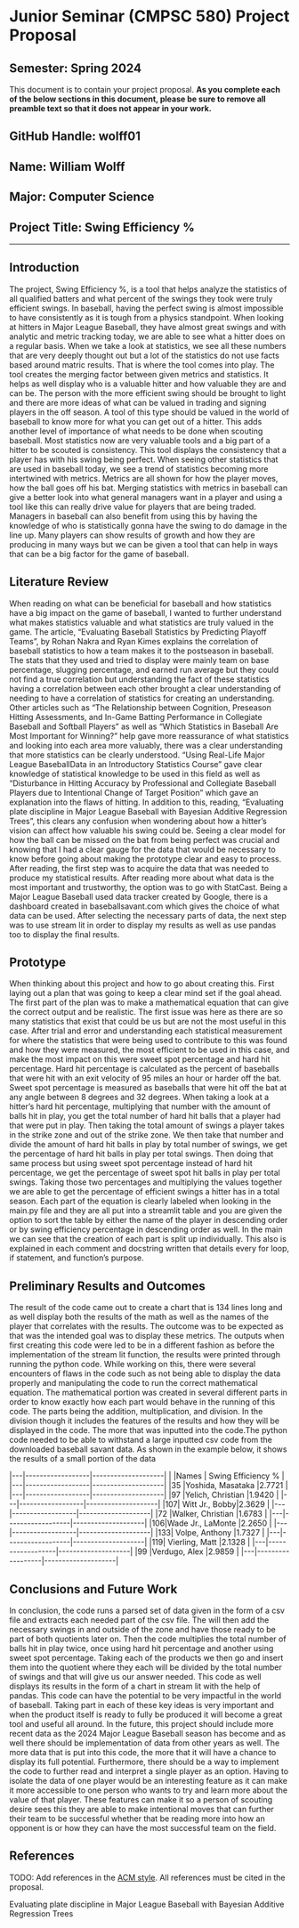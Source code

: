 # Junior Seminar (CMPSC 580) Project Proposal

## Semester: Spring 2024

This document is to contain your project proposal. __As you complete each of the below sections in this document, please be sure to remove all preamble text so that it does not appear in your work.__

## GitHub Handle: wolff01

## Name: William Wolff

## Major: Computer Science

## Project Title: Swing Efficiency %

---

## Introduction

The project, Swing Efficiency %, is a tool that helps analyze the statistics of all qualified batters and what percent of the swings they took were truly efficient swings. In baseball, having the perfect swing is almost impossible to have consistently as it is tough from a physics standpoint. When looking at hitters in Major League Baseball, they have almost great swings and with analytic and metric tracking today, we are able to see what a hitter does on a regular basis. When we take a look at statistics, we see all these numbers that are very deeply thought out but a lot of the statistics do not use facts based around matric results. That is where the tool comes into play. The tool creates the merging factor between given metrics and statistics. It helps as well display who is a valuable hitter and how valuable they are and can be. The person with the more efficient swing should be brought to light and there are more ideas of what can be valued in trading and signing players in the off season. A tool of this type should be valued in the world of baseball to know more for what you can get out of a hitter. This adds another level of importance of what needs to be done when scouting baseball. Most statistics now are very valuable tools and a big part of a hitter to be scouted is consistency. This tool displays the consistency that a player has with his swing being perfect. When seeing other statistics that are used in baseball today, we see a trend of statistics becoming more intertwined with metrics. Metrics are all shown for how the player moves, how the ball goes off his bat. Merging statistics with metrics in baseball can give a better look into what general managers want in a player and using a tool like this can really drive value for players that are being traded. Managers in baseball can also benefit from using this by having the knowledge of who is statistically gonna have the swing to do damage in the line up. Many players can show results of growth and how they are producing in many ways but we can be given a tool that can help in ways that can be a big factor for the game of baseball.

## Literature Review

When reading on what can be beneficial for baseball and how statistics have a big impact on the game of baseball, I wanted to further understand what makes statistics valuable and what statistics are truly valued in the game. The article, “Evaluating Baseball Statistics by Predicting Playoff Teams”, by Rohan Nakra and Ryan Kimes explains the correlation of baseball statistics to how a team makes it to the postseason in baseball. The stats that they used and tried to display were mainly team on base percentage, slugging percentage, and earned run average but they could not find a true correlation but understanding the fact of these statistics having a correlation between each other brought a clear understanding of needing to have a correlation of statistics for creating an understanding. Other articles such as “The Relationship between Cognition, Preseason Hitting Assessments, and In-Game Batting Performance in Collegiate Baseball and Softball Players” as well as “Which Statistics in Baseball Are Most Important for Winning?” help gave more reassurance of what statistics and looking into each area more valuably, there was a clear understanding that more statistics can be clearly understood. “Using Real-Life Major League BaseballData in an Introductory Statistics Course” gave clear knowledge of statistical knowledge to be used in this field as well as “Disturbance in Hitting Accuracy by Professional and Collegiate Baseball Players due to Intentional Change of Target Position” which gave an explanation into the flaws of hitting. In addition to this, reading, “Evaluating plate discipline in Major League Baseball with Bayesian Additive Regression Trees”, this clears any confusion when wondering about how a hitter’s vision can affect how valuable his swing could be. Seeing a clear model for how the ball can be missed on the bat from being perfect was crucial and knowing that I had a clear gauge for the data that would be necessary to know before going about making the prototype clear and easy to process. After reading, the first step was to acquire the data that was needed to produce my statistical results. After reading more about what data is the most important and trustworthy, the option was to go with StatCast. Being a Major League Baseball used data tracker created by Google, there is a dashboard created in baseballsavant.com which gives the choice of what data can be used. After selecting the necessary parts of data, the next step was to use stream lit in order to display my results as well as use pandas too to display the final results.

## Prototype

When thinking about this project and how to go about creating this. First laying out a plan that was going to keep a clear mind set if the goal ahead. The first part of the plan was to make a mathematical equation that can give the correct output and be realistic. The first issue was here as there are so many statistics that exist that could be us but are not the most useful in this case. After trial and error and understanding each statistical measurement for where the statistics that were being used to contribute to this was found and how they were measured, the most efficient to be used in this case, and make the most impact on this were sweet spot percentage and hard hit percentage. Hard hit percentage is calculated as the percent of baseballs that were hit with an exit velocity of 95 miles an hour or harder off the bat. Sweet spot percentage is measured as baseballs that were hit off the bat at any angle between 8 degrees and 32 degrees. When taking a look at a hitter’s hard hit percentage, multiplying that number with the amount of balls hit in play, you get the total number of hard hit balls that a player had that were put in play. Then taking the total amount of swings a player takes in the strike zone and out of the strike zone. We then take that number and divide the amount of hard hit balls in play by total number of swings, we get the percentage of hard hit balls in play per total swings. Then doing that same process but using sweet spot percentage instead of hard hit percentage, we get the percentage of sweet spot hit balls in play per total swings. Taking those two percentages and multiplying the values together we are able to get the percentage of efficient swings a hitter has in a total season. Each part of the equation is clearly labeled when looking in the main.py file and they are all put into a streamlit table and you are given the option to sort the table by either the name of the player in descending order or by swing efficiency percentage in descending order as well. In the main we can see that the creation of each part is split up individually. This also is explained in each comment and docstring written that details every for loop, if statement, and function’s purpose.

## Preliminary Results and Outcomes

The result of the code came out to create a chart that is 134 lines long and as well display both the results of the math as well as the names of the player that correlates with the results. The outcome was to be expected as that was the intended goal was to display these metrics. The outputs when first creating this code were led to be in a different fashion as before the implementation of the stream lit function, the results were printed through running the python code. While working on this, there were several encounters of flaws in the code such as not being able to display the data properly and manipulating the code to run the correct mathematical equation. The mathematical portion was created in several different parts in order to know exactly how each part would behave in the running of this code. The parts being the addition, multiplication, and division. In the division though it includes the features of the results and how they will be displayed in the code. The more that was inputted into the code.The python code needed to be able to withstand a large inputted csv code from the downloaded baseball savant data. As shown in the example below, it shows the results of a small portion of the data

|---|------------------|--------------------|
|   |Names	           | Swing Efficiency % |
|---|------------------|--------------------|
|35	|Yoshida, Masataka |2.7721              |
|---|------------------|--------------------|
|97	|Yelich, Christian |1.9420              |
|---|------------------|--------------------|
|107|	Witt Jr., Bobby|2.3629              |
|---|------------------|--------------------|
|72	|Walker, Christian |1.6783              |
|---|------------------|--------------------|
|106|Wade Jr., LaMonte |2.2650              |
|---|------------------|--------------------|
|133|	Volpe, Anthony |1.7327              |
|---|------------------|--------------------|
|119|	Vierling, Matt |2.1328              |
|---|------------------|--------------------|
|99	|Verdugo, Alex	   |2.9859              |
|---|------------------|--------------------|

## Conclusions and Future Work

In conclusion, the code runs a parsed set of data given in the form of a csv file and extracts each needed part of the csv file. The will then add the necessary swings in and outside of the zone and have those ready to be part of both quotients later on. Then the code multiplies the total number of balls hit in play twice, once using hard hit percentage and another using sweet spot percentage. Taking each of the products we then go and insert them into the quotient where they each will be divided by the total number of swings and that will give us our answer needed. This code as well displays its results in the form of a chart in stream lit with the help of pandas. This code can have the potential to be very impactful in the world of baseball. Taking part in each of these key ideas is very important and when the product itself is ready to fully be produced it will become a great tool and useful all around. In the future, this project should include more recent data as the 2024 Major League Baseball season has become and as well there should be implementation of data from other years as well. The more data that is put into this code, the more that it will have a chance to display its full potential. Furthermore, there should be a way to implement the code to further read and interpret a single player as an option. Having to isolate the data of one player would be an interesting feature as it can make it more accessible to one person who wants to try and learn more about the value of that player. These features can make it so a person of scouting desire sees this they are able to make intentional moves that can further their team to be successful whether that be reading more into how an opponent is or how they can have the most successful team on the field. 

## References

TODO: Add references in the [ACM style](https://www.acm.org/publications/authors/reference-formatting). All references must be cited in the proposal.

Evaluating plate discipline in Major League Baseball with Bayesian Additive Regression Trees